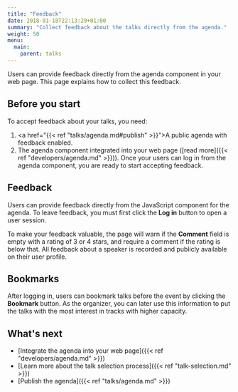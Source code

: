 ```yaml
---
title: "Feedback"
date: 2018-01-18T22:13:29+01:00
summary: "Collect feedback about the talks directly from the agenda."
weight: 50
menu:
  main:
    parent: talks
---
```


Users can provide feedback directly from the agenda component in your web page. This page explains how to collect this feedback.

## Before you start

To accept feedback about your talks, you need:

1. <a href="{{< ref "talks/agenda.md#publish" >}}">A public agenda</a> with feedback enabled.
2. The agenda component integrated into your web page ([read more]({{< ref "developers/agenda.md" >}})). Once your users can log in from the agenda component, you are ready to start accepting feedback.

## Feedback

Users can provide feedback directly from the JavaScript component for the agenda. To leave feedback, you must first click the **Log in** button to open a user session.

To make your feedback valuable, the page will warn if the **Comment** field is empty with a rating of 3 or 4 stars, and require a comment if the rating is below that. All feedback about a speaker is recorded and publicly available on their user profile.

## Bookmarks

After logging in, users can bookmark talks before the event by clicking the **Bookmark** button. As the organizer, you can later use this information to put the talks with the most interest in tracks with higher capacity.

## What's next

* [Integrate the agenda into your web page]({{< ref "developers/agenda.md" >}})
* [Learn more about the talk selection process]({{< ref "talk-selection.md" >}})
* [Publish the agenda]({{< ref "talks/agenda.md" >}})
 